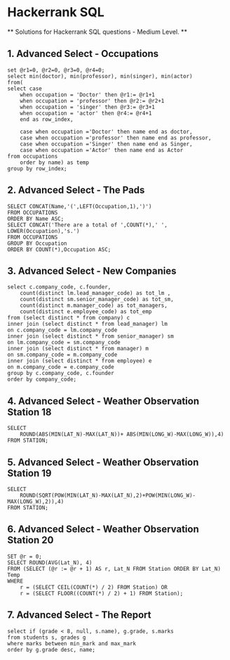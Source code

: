 # Hackerrank SQL
** Solutions for Hackerrank SQL questions - Medium Level. **

## 1. Advanced Select - Occupations
```
set @r1=0, @r2=0, @r3=0, @r4=0;
select min(doctor), min(professor), min(singer), min(actor)
from(
select case
    when occupation = 'Doctor' then @r1:= @r1+1
    when occupation = 'professor' then @r2:= @r2+1
    when occupation = 'singer' then @r3:= @r3+1
    when occupation = 'actor' then @r4:= @r4+1 
    end as row_index,
    
    case when occupation ='Doctor' then name end as doctor,
    case when occupation ='professor' then name end as professor,
    case when occupation ='Singer' then name end as Singer,
    case when occupation ='Actor' then name end as Actor 
from occupations
    order by name) as temp
group by row_index;
```


## 2. Advanced Select - The Pads
```
SELECT CONCAT(Name,'(',LEFT(Occupation,1),')')
FROM OCCUPATIONS
ORDER BY Name ASC;
SELECT CONCAT('There are a total of ',COUNT(*),' ', LOWER(Occupation),'s.')
FROM OCCUPATIONS
GROUP BY Occupation
ORDER BY COUNT(*),Occupation ASC;
```

## 3. Advanced Select - New Companies
```
select c.company_code, c.founder, 
    count(distinct lm.lead_manager_code) as tot_lm , 
    count(distinct sm.senior_manager_code) as tot_sm,
    count(distinct m.manager_code) as tot_managers, 
    count(distinct e.employee_code) as tot_emp
from (select distinct * from company) c
inner join (select distinct * from lead_manager) lm
on c.company_code = lm.company_code
inner join (select distinct * from senior_manager) sm
on lm.company_code = sm.company_code
inner join (select distinct * from manager) m
on sm.company_code = m.company_code 
inner join (select distinct * from employee) e
on m.company_code = e.company_code
group by c.company_code, c.founder
order by company_code;
```

## 4. Advanced Select - Weather Observation Station 18
```
SELECT 
    ROUND(ABS(MIN(LAT_N)-MAX(LAT_N))+ ABS(MIN(LONG_W)-MAX(LONG_W)),4)
FROM STATION;
```

## 5. Advanced Select - Weather Observation Station 19
```
SELECT 
    ROUND(SQRT(POW(MIN(LAT_N)-MAX(LAT_N),2)+POW(MIN(LONG_W)-MAX(LONG_W),2)),4)
FROM STATION;
```

## 6. Advanced Select - Weather Observation Station 20
```
SET @r = 0;
SELECT ROUND(AVG(Lat_N), 4)
FROM (SELECT (@r := @r + 1) AS r, Lat_N FROM Station ORDER BY Lat_N) Temp
WHERE
    r = (SELECT CEIL(COUNT(*) / 2) FROM Station) OR
    r = (SELECT FLOOR((COUNT(*) / 2) + 1) FROM Station);
```

## 7. Advanced Select - The Report
```
select if (grade < 8, null, s.name), g.grade, s.marks
from students s, grades g
where marks between min_mark and max_mark
order by g.grade desc, name;
```
